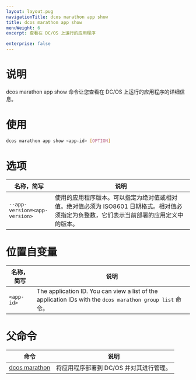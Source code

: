 ```yaml
---
layout: layout.pug
navigationTitle: dcos marathon app show
title: dcos marathon app show
menuWeight: 6
excerpt: 查看在 DC/OS 上运行的应用程序

enterprise: false
---
```


# 说明
dcos marathon app show 命令让您查看在 DC/OS 上运行的应用程序的详细信息。

# 使用

```bash
dcos marathon app show <app-id> [OPTION]
```

# 选项

| 名称，简写 | 说明 |
|---------|-------------|
| `--app-version=<app-version>` | 使用的应用程序版本。可以指定为绝对值或相对值。绝对值必须为 ISO8601 日期格式。相对值必须指定为负整数，它们表示当前部署的应用定义中的版本。|

# 位置自变量

| 名称，简写 | 说明 |
|---------|-------------|
| `<app-id>`   |   The application ID.  You can view a list of the application IDs with the `dcos marathon group list` 命令。|

# 父命令

| 命令 | 说明 |
|---------|-------------|
| [dcos marathon](/1.11/cli/command-reference/dcos-marathon/) | 将应用程序部署到 DC/OS 并对其进行管理。|


